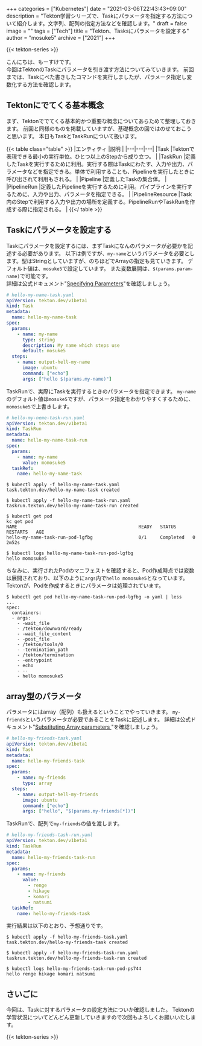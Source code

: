 +++
categories = ["Kubernetes"]
date = "2021-03-06T22:43:43+09:00"
description = "Tekton学習シリーズで、Taskにパラメータを指定する方法について紹介します。文字列、配列の指定方法などを確認します。"
draft = false
image = ""
tags = ["Tech"]
title = "Tekton、Tasksにパラメータを設定する"
author = "mosuke5"
archive = ["2021"]
+++

{{< tekton-series >}}

こんにちは、もーすけです。  
今回はTektonのTaskにパラメータを引き渡す方法についてみていきます。
前回までは、Taskにべた書きしたコマンドを実行しましたが、パラメータ指定し変数化する方法を確認します。
<!--more-->

## Tektonにでてくる基本概念
まず、Tektonででてくる基本的かつ重要な概念についてあらためて整理しておきます。
前回と同様のものを掲載していますが、基礎概念の回ではのせておこうと思います。
本日もTaskとTaskRunについて扱います。

{{< table class="table" >}}
|エンティティ  |説明  |
|---|---|---|
|Task  |Tektonで表現できる最小の実行単位。ひとつ以上のStepから成り立つ。  |
|TaskRun  |定義したTaskを実行するために利用。実行する際はTaskにわたす、入力や出力、パラメータなどを指定できる。単体で利用することも、Pipelineを実行したときに呼び出されて利用もされる。  |
|Pipeline  |定義したTaskの集合体。  |
|PipelineRun  |定義したPipelineを実行するために利用。パイプラインを実行するために、入力や出力、パラメータを指定できる。  |
|PipelineResource  |Task内のStepで利用する入力や出力の場所を定義する。PipelineRunやTaskRunを作成する際に指定される。  |
{{</ table >}}

## Taskにパラメータを設定する
Taskにパラメータを設定するには、まずTaskになんのパラメータが必要かを記述する必要があります。
以下は例ですが、`my-name`というパラメータを必要とします。型はStringとしていますが、のちほどでArrayの指定も見ていきます。
デフォルト値は、`mosuke5`で設定しています。
また変数展開は、`$(params.param-name)`で可能です。  
詳細は公式ドキュメント"[Specifying Parameters](https://tekton.dev/docs/pipelines/tasks/#specifying-parameters)"を確認しましょう。

```yaml
# hello-my-name-task.yaml
apiVersion: tekton.dev/v1beta1
kind: Task
metadata:
  name: hello-my-name-task
spec:
  params:
    - name: my-name
      type: string
      description: My name which steps use
      default: mosuke5
  steps:
    - name: output-hell-my-name
      image: ubuntu
      command: ["echo"]
      args: ["hello $(params.my-name)"]
```

TaskRunで、実際にTaskを実行するときのパラメータを指定できます。
`my-name`のデフォルト値は`mosuke5`ですが、パラメータ指定をわかりやすくするために、`momosuke5`で上書きします。

```yaml
# hello-my-neme-task-run.yaml
apiVersion: tekton.dev/v1beta1
kind: TaskRun
metadata:
  name: hello-my-name-task-run
spec:
  params:
    - name: my-name
      value: momosuke5
  taskRef:
    name: hello-my-name-task
```

```
$ kubectl apply -f hello-my-name-task.yaml
task.tekton.dev/hello-my-name-task created

$ kubectl apply -f hello-my-name-task-run.yaml
taskrun.tekton.dev/hello-my-name-task-run created

$ kubectl get pod
kc get pod
NAME                                             READY   STATUS      RESTARTS   AGE
hello-my-name-task-run-pod-lgfbg                 0/1     Completed   0          2m52s

$ kubectl logs hello-my-name-task-run-pod-lgfbg
hello momosuke5
```

ちなみに、実行されたPodのマニフェストを確認すると、Pod作成時点では変数は展開されており、以下のように`args`内で`hello momosuke5`となっています。
Tektonが、Podを作成するときにパラメータは処理されています。

```
$ kubectl get pod hello-my-name-task-run-pod-lgfbg -o yaml | less
...
spec:
  containers:
  - args:
    - -wait_file
    - /tekton/downward/ready
    - -wait_file_content
    - -post_file
    - /tekton/tools/0
    - -termination_path
    - /tekton/termination
    - -entrypoint
    - echo
    - --
    - hello momosuke5
```

## array型のパラメータ
パラメータにはarray（配列）も扱えるということでやっていきます。
`my-friends`というパラメータが必要であることをTaskに記述します。
詳細は公式ドキュメント"[Substituting Array parameters
](https://tekton.dev/docs/pipelines/tasks/#substituting-array-parameters)"を確認しましょう。

```yaml
# hello-my-friends-task.yaml
apiVersion: tekton.dev/v1beta1
kind: Task
metadata:
  name: hello-my-friends-task
spec:
  params:
    - name: my-friends
      type: array
  steps:
    - name: output-hell-my-friends
      image: ubuntu
      command: ["echo"]
      args: ["hello", "$(params.my-friends[*])"]
```

TaskRunで、配列で`my-friends`の値を渡します。

```yaml
# hello-my-friends-task-run.yaml
apiVersion: tekton.dev/v1beta1
kind: TaskRun
metadata:
  name: hello-my-friends-task-run
spec:
  params:
    - name: my-friends
      value:
        - renge
        - hikage
        - komari
        - natsumi
  taskRef:
    name: hello-my-friends-task
```

実行結果は以下のとおり、予想通りです。

```
$ kubectl apply -f hello-my-friends-task.yaml
task.tekton.dev/hello-my-friends-task created

$ kubectl apply -f hello-my-friends-task-run.yaml
taskrun.tekton.dev/hello-my-friends-task-run created

$ kubectl logs hello-my-friends-task-run-pod-ps744
hello renge hikage komari natsumi
```

## さいごに
今回は、Taskに対するパラメータの設定方法についか確認しました。
Tektonの学習状況についてどんどん更新していきますので次回もよろしくお願いいたします。

{{< tekton-series >}}